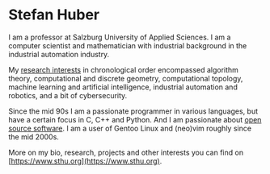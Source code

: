 # Stefan Huber

I am a professor at Salzburg University of Applied Sciences. I am a computer
scientist and mathematician with industrial background in the industrial
automation industry.

My [research interests](https://www.sthu.org/research/) in chronological order
encompassed algorithm theory, computational and discrete geometry,
computational topology, machine learning and artificial intelligence,
industrial automation and robotics, and a bit of cybersecurity.

Since the mid 90s I am a passionate programmer in various languages, but have a
certain focus in C, C++ and Python. And I am passionate about [open source
software](https://www.sthu.org/code/noncommercial.html). I am a user of Gentoo
Linux and (neo)vim roughly since the mid 2000s.

More on my bio, research, projects and other interests you can find on
[https://www.sthu.org](https://www.sthu.org).

